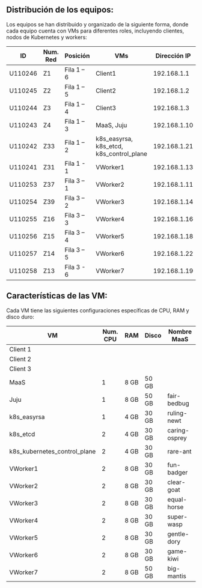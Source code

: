 ## Distribución de los equipos:
Los equipos se han distribuido y organizado de la siguiente forma, donde cada equipo cuenta con VMs para diferentes roles, incluyendo clientes, nodos de Kubernetes y workers:

| ID       | Num. Red | Posición     | VMs                                      |  Dirección IP  |
|----------|----------|--------------|------------------------------------------|----------------|
|  U110246 | Z1       | Fila 1 – 6   | Client1                                  |  192.168.1.1  |
|  U110245 | Z2       | Fila 1 – 5   | Client2                                  |  192.168.1.2  |
|  U110244 | Z3       | Fila 1 – 4   | Client3                                  |  192.168.1.3  |
|  U110243 | Z4       | Fila 1 – 3   | MaaS, Juju                               |  192.168.1.10  |
|  U110242 | Z33      | Fila 1 – 2   | k8s_easyrsa, k8s_etcd, k8s_control_plane |  192.168.1.21  |
|  U110241 | Z31      | Fila 1 - 1   | VWorker1                                 |  192.168.1.13  |
|  U110253 | Z37      | Fila 3 – 1   | VWorker2                                 |  192.168.1.11  |
|  U110254 | Z39      | Fila 3 – 2   | VWorker3                                 |  192.168.1.14  |
|  U110255 | Z16      | Fila 3 – 3   | VWorker4                                 |  192.168.1.16  |
|  U110256 | Z15      | Fila 3 – 4   | VWorker5                                 |  192.168.1.18  |
|  U110257 | Z14      | Fila 3 – 5   | VWorker6                                 |  192.168.1.22  |
|  U110258 | Z13      | Fila 3 - 6   | VWorker7                                 |  192.168.1.19  |

## Características de las VM:
Cada VM tiene las siguientes configuraciones específicas de CPU, RAM y disco duro:

| VM                    | Num. CPU | RAM  | Disco |Nombre MaaS|
|-----------------------|----------|------|-------|-----------|
| Client 1              |          |      |       ||
| Client 2              |          |      |       ||
| Client 3              |          |      |       ||
| MaaS                  | 1        | 8 GB | 50 GB ||
| Juju                  | 1        | 8 GB | 50 GB |fair-bedbug|
| k8s_easyrsa           | 1        | 4 GB | 30 GB |ruling-newt|
| k8s_etcd              | 2        | 4 GB | 30 GB |caring-osprey|
| k8s_kubernetes_control_plane| 2        | 4 GB | 30 GB |rare-ant|
| VWorker1              | 2        | 8 GB | 30 GB |fun-badger|
| VWorker2              | 2        | 8 GB | 30 GB |clear-goat|
| VWorker3              | 2        | 8 GB | 30 GB |equal-horse|
| VWorker4              | 2        | 8 GB | 30 GB |super-wasp|
| VWorker5              | 2        | 8 GB | 30 GB |gentle-dory|
| VWorker6              | 2        | 8 GB | 30 GB |game-kiwi|
| VWorker7              | 2        | 8 GB | 50 GB |big-mantis|


